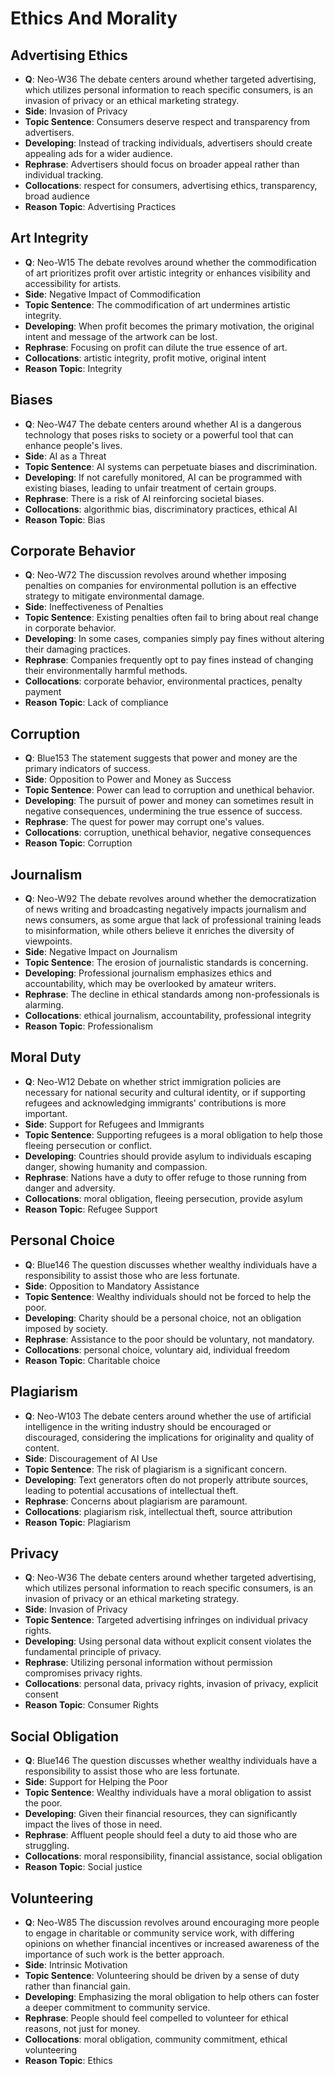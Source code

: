 # Ethics And Morality

## Advertising Ethics
- **Q**: Neo-W36 
 The debate centers around whether targeted advertising, which utilizes personal information to reach specific consumers, is an invasion of privacy or an ethical marketing strategy.
- **Side**: Invasion of Privacy
- **Topic Sentence**: Consumers deserve respect and transparency from advertisers.
- **Developing**: Instead of tracking individuals, advertisers should create appealing ads for a wider audience.
- **Rephrase**: Advertisers should focus on broader appeal rather than individual tracking.
- **Collocations**: respect for consumers, advertising ethics, transparency, broad audience
- **Reason Topic**: Advertising Practices
## Art Integrity
- **Q**: Neo-W15 
 The debate revolves around whether the commodification of art prioritizes profit over artistic integrity or enhances visibility and accessibility for artists.
- **Side**: Negative Impact of Commodification
- **Topic Sentence**: The commodification of art undermines artistic integrity.
- **Developing**: When profit becomes the primary motivation, the original intent and message of the artwork can be lost.
- **Rephrase**: Focusing on profit can dilute the true essence of art.
- **Collocations**: artistic integrity, profit motive, original intent
- **Reason Topic**: Integrity
## Biases
- **Q**: Neo-W47 
 The debate centers around whether AI is a dangerous technology that poses risks to society or a powerful tool that can enhance people's lives.
- **Side**: AI as a Threat
- **Topic Sentence**: AI systems can perpetuate biases and discrimination.
- **Developing**: If not carefully monitored, AI can be programmed with existing biases, leading to unfair treatment of certain groups.
- **Rephrase**: There is a risk of AI reinforcing societal biases.
- **Collocations**: algorithmic bias, discriminatory practices, ethical AI
- **Reason Topic**: Bias
## Corporate Behavior
- **Q**: Neo-W72 
 The discussion revolves around whether imposing penalties on companies for environmental pollution is an effective strategy to mitigate environmental damage.
- **Side**: Ineffectiveness of Penalties
- **Topic Sentence**: Existing penalties often fail to bring about real change in corporate behavior.
- **Developing**: In some cases, companies simply pay fines without altering their damaging practices.
- **Rephrase**: Companies frequently opt to pay fines instead of changing their environmentally harmful methods.
- **Collocations**: corporate behavior, environmental practices, penalty payment
- **Reason Topic**: Lack of compliance
## Corruption
- **Q**: Blue153 
 The statement suggests that power and money are the primary indicators of success.
- **Side**: Opposition to Power and Money as Success
- **Topic Sentence**: Power can lead to corruption and unethical behavior.
- **Developing**: The pursuit of power and money can sometimes result in negative consequences, undermining the true essence of success.
- **Rephrase**: The quest for power may corrupt one's values.
- **Collocations**: corruption, unethical behavior, negative consequences
- **Reason Topic**: Corruption
## Journalism
- **Q**: Neo-W92 
 The debate revolves around whether the democratization of news writing and broadcasting negatively impacts journalism and news consumers, as some argue that lack of professional training leads to misinformation, while others believe it enriches the diversity of viewpoints.
- **Side**: Negative Impact on Journalism
- **Topic Sentence**: The erosion of journalistic standards is concerning.
- **Developing**: Professional journalism emphasizes ethics and accountability, which may be overlooked by amateur writers.
- **Rephrase**: The decline in ethical standards among non-professionals is alarming.
- **Collocations**: ethical journalism, accountability, professional integrity
- **Reason Topic**: Professionalism
## Moral Duty
- **Q**: Neo-W12 
 Debate on whether strict immigration policies are necessary for national security and cultural identity, or if supporting refugees and acknowledging immigrants' contributions is more important.
- **Side**: Support for Refugees and Immigrants
- **Topic Sentence**: Supporting refugees is a moral obligation to help those fleeing persecution or conflict.
- **Developing**: Countries should provide asylum to individuals escaping danger, showing humanity and compassion.
- **Rephrase**: Nations have a duty to offer refuge to those running from danger and adversity.
- **Collocations**: moral obligation, fleeing persecution, provide asylum
- **Reason Topic**: Refugee Support
## Personal Choice
- **Q**: Blue146 
 The question discusses whether wealthy individuals have a responsibility to assist those who are less fortunate.
- **Side**: Opposition to Mandatory Assistance
- **Topic Sentence**: Wealthy individuals should not be forced to help the poor.
- **Developing**: Charity should be a personal choice, not an obligation imposed by society.
- **Rephrase**: Assistance to the poor should be voluntary, not mandatory.
- **Collocations**: personal choice, voluntary aid, individual freedom
- **Reason Topic**: Charitable choice
## Plagiarism
- **Q**: Neo-W103 
 The debate centers around whether the use of artificial intelligence in the writing industry should be encouraged or discouraged, considering the implications for originality and quality of content.
- **Side**: Discouragement of AI Use
- **Topic Sentence**: The risk of plagiarism is a significant concern.
- **Developing**: Text generators often do not properly attribute sources, leading to potential accusations of intellectual theft.
- **Rephrase**: Concerns about plagiarism are paramount.
- **Collocations**: plagiarism risk, intellectual theft, source attribution
- **Reason Topic**: Plagiarism
## Privacy
- **Q**: Neo-W36 
 The debate centers around whether targeted advertising, which utilizes personal information to reach specific consumers, is an invasion of privacy or an ethical marketing strategy.
- **Side**: Invasion of Privacy
- **Topic Sentence**: Targeted advertising infringes on individual privacy rights.
- **Developing**: Using personal data without explicit consent violates the fundamental principle of privacy.
- **Rephrase**: Utilizing personal information without permission compromises privacy rights.
- **Collocations**: personal data, privacy rights, invasion of privacy, explicit consent
- **Reason Topic**: Consumer Rights
## Social Obligation
- **Q**: Blue146 
 The question discusses whether wealthy individuals have a responsibility to assist those who are less fortunate.
- **Side**: Support for Helping the Poor
- **Topic Sentence**: Wealthy individuals have a moral obligation to assist the poor.
- **Developing**: Given their financial resources, they can significantly impact the lives of those in need.
- **Rephrase**: Affluent people should feel a duty to aid those who are struggling.
- **Collocations**: moral responsibility, financial assistance, social obligation
- **Reason Topic**: Social justice
## Volunteering
- **Q**: Neo-W85 
 The discussion revolves around encouraging more people to engage in charitable or community service work, with differing opinions on whether financial incentives or increased awareness of the importance of such work is the better approach.
- **Side**: Intrinsic Motivation
- **Topic Sentence**: Volunteering should be driven by a sense of duty rather than financial gain.
- **Developing**: Emphasizing the moral obligation to help others can foster a deeper commitment to community service.
- **Rephrase**: People should feel compelled to volunteer for ethical reasons, not just for money.
- **Collocations**: moral obligation, community commitment, ethical volunteering
- **Reason Topic**: Ethics
